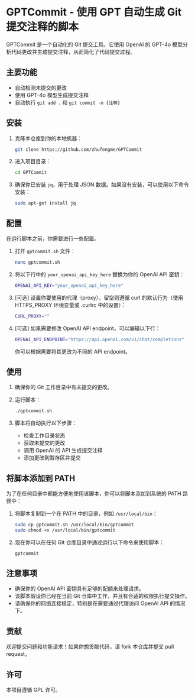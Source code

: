 # GPTCommit - 使用 GPT 自动生成 Git 提交注释的脚本

GPTCommit 是一个自动化的 Git 提交工具。它使用 OpenAI 的 GPT-4o 模型分析代码更改并生成提交注释，从而简化了代码提交过程。

## 主要功能

- 自动检测未提交的更改
- 使用 GPT-4o 模型生成提交注释
- 自动执行 `git add .` 和 `git commit -m {注释}`

## 安装

1. 克隆本仓库到你的本地机器：
    ```bash
    git clone https://github.com/zhufengme/GPTCommit
    ```

2. 进入项目目录：
    ```bash
    cd GPTCommit
    ```

3. 确保你已安装 `jq`，用于处理 JSON 数据。如果没有安装，可以使用以下命令安装：
    ```bash
    sudo apt-get install jq
    ```

## 配置

在运行脚本之前，你需要进行一些配置。

1. 打开 `gptcommit.sh` 文件：
    ```bash
    nano gptcommit.sh
    ```

2. 将以下行中的 `your_openai_api_key_here` 替换为你的 OpenAI API 密钥：
    ```bash
    OPENAI_API_KEY="your_openai_api_key_here"
    ```

3. [可选] 设置你要使用的代理（proxy），留空则遵循 curl 的默认行为（使用 HTTPS_PROXY 环境变量或 .curlrc 中的设置）：
    ```bash
    CURL_PROXY=""
    ```

4. [可选] 如果需要修改 OpenAI API endpoint，可以编辑以下行：
    ```bash
    OPENAI_API_ENDPOINT="https://api.openai.com/v1/chat/completions"
    ```
    你可以根据需要将其更改为不同的 API endpoint。

## 使用

1. 确保你的 Git 工作目录中有未提交的更改。

2. 运行脚本：
    ```bash
    ./gptcommit.sh
    ```

3. 脚本将自动执行以下步骤：
    - 检查工作目录状态
    - 获取未提交的更改
    - 调用 OpenAI 的 API 生成提交注释
    - 添加更改到暂存区并提交

## 将脚本添加到 PATH

为了在任何目录中都能方便地使用该脚本，你可以将脚本添加到系统的 PATH 路径中：

1. 将脚本复制到一个在 PATH 中的目录，例如 `/usr/local/bin`：
    ```bash
    sudo cp gptcommit.sh /usr/local/bin/gptcommit
    sudo chmod +x /usr/local/bin/gptcommit
    ```

2. 现在你可以在任何 Git 仓库目录中通过运行以下命令来使用脚本：
    ```bash
    gptcommit
    ```

## 注意事项

- 确保你的 OpenAI API 密钥具有足够的配额来处理请求。
- 该脚本假设你已经在当前 Git 仓库中工作，并且有合适的权限执行提交操作。
- 请确保你的网络连接稳定，特别是在需要通过代理访问 OpenAI API 的情况下。

## 贡献

欢迎提交问题和功能请求！如果你想贡献代码，请 fork 本仓库并提交 pull request。

## 许可

本项目遵循 GPL 许可。